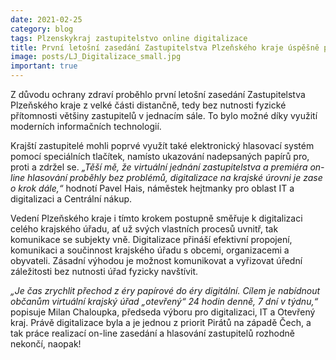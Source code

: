 ```yaml
---
date: 2021-02-25
category: blog
tags: Plzenskykraj zastupitelstvo online digitalizace 
title: První letošní zasedání Zastupitelstva Plzeňského kraje úspěšně proběhlo on-line!
image: posts/LJ_Digitalizace_small.jpg
important: true
---
```


Z důvodu ochrany zdraví proběhlo první letošní zasedání Zastupitelstva Plzeňského kraje z velké části distančně, tedy bez nutnosti fyzické přítomnosti většiny zastupitelů v jednacím sále. To bylo možné díky využití moderních informačních technologií.

Krajští zastupitelé mohli poprvé využít také elektronický hlasovací systém pomocí speciálních tlačítek, namísto ukazování nadepsaných papírů pro, proti a zdržel se.  *„Těší mě, že virtuální jednání zastupitelstva a premiéra on-line hlasování proběhly bez problémů, digitalizace na krajské úrovni je zase o krok dále,“* hodnotí Pavel Hais, náměstek hejtmanky pro oblast IT a digitalizaci a Centrální nákup. 

Vedení Plzeňského kraje i tímto krokem postupně směřuje k digitalizaci celého krajského úřadu, ať už svých vlastních procesů uvnitř, tak komunikace se subjekty vně. Digitalizace přináší efektivní propojení, komunikaci a součinnost krajského úřadu s obcemi, organizacemi a obyvateli. Zásadní výhodou je možnost komunikovat a vyřizovat úřední záležitosti bez nutnosti úřad fyzicky navštívit.

*„Je čas zrychlit přechod z éry papírové do éry digitální. Cílem je nabídnout občanům virtuální krajský úřad „otevřený“ 24 hodin denně, 7 dní v týdnu,“* popisuje Milan Chaloupka, předseda výboru pro digitalizaci, IT a Otevřený kraj. Právě digitalizace byla a je jednou z priorit Pirátů na západě Čech, a tak práce realizací on-line zasedání a hlasování zastupitelů rozhodně nekončí, naopak!

